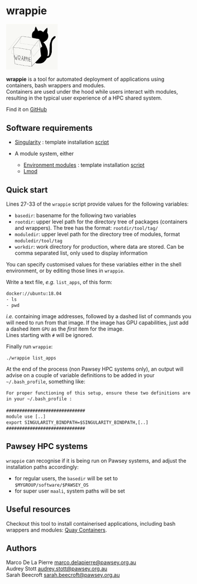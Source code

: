 # wrappie

<img src="logo_wrappie.png" alt="logo_wrappie" width="140"/>

**wrappie** is a tool for automated deployment of applications using containers, bash wrappers and modules.  
Containers are used under the hood while users interact with modules, resulting in the typical user experience of a HPC shared system.

Find it on [GitHub](https://github.com/marcodelapierre/wrappie)


## Software requirements

* [Singularity](http://sylabs.io/singularity) : template installation [script](prereqs/install-singularity.sh)

* A module system, either 
    * [Environment modules](https://modules.readthedocs.io/en/latest/module.html) : template installation [script](prereqs/install-modules.sh)
    * [Lmod](https://lmod.readthedocs.io/en/latest/)


## Quick start

Lines 27-33 of the `wrappie` script provide values for the following variables:
* `basedir`: basename for the following two variables
* `rootdir`: upper level path for the directory tree of packages (containers and wrappers). The tree has the format: `rootdir/tool/tag/`
* `moduledir`: upper level path for the directory tree of modules, format `moduledir/tool/tag`
* `workdir`: work directory for production, where data are stored. Can be comma separated list, only used to display information

You can specify customised values for these variables either in the shell environment, or by editing those lines in `wrappie`.

Write a text file, *e.g.* `list_apps`, of this form:

```
docker://ubuntu:18.04
- ls
- pwd
```

*i.e.* containing image addresses, followed by a dashed list of commands you will need to run from that image. If the image has GPU capabilities, just add a dashed item `GPU` as the *first* item for the image.  
Lines starting with `#` will be ignored.

Finally run `wrappie`:

```
./wrappie list_apps
```

At the end of the process (non Pawsey HPC systems only), an output will advise on a couple of variable definitions to be added in your `~/.bash_profile`, something like:

```
For proper functioning of this setup, ensure these two definitions are in your ~/.bash_profile :

##############################
module use [..]
export SINGULARITY_BINDPATH=$SINGULARITY_BINDPATH,[..]
##############################
```


## Pawsey HPC systems

`wrappie` can recognise if it is being run on Pawsey systems, and adjust the installation paths accordingly:
* for regular users, the `basedir` will be set to `$MYGROUP/software/$PAWSEY_OS`
* for super user `maali`, system paths will be set


## Useful resources

Checkout this tool to install containerised applications, including bash wrappers and modules: [Quay Containers](https://github.com/alexiswl/quay_containers).


## Authors

Marco De La Pierre <marco.delapierre@pawsey.org.au>  
Audrey Stott <audrey.stott@pawsey.org.au>  
Sarah Beecroft <sarah.beecroft@pawsey.org.au>  
